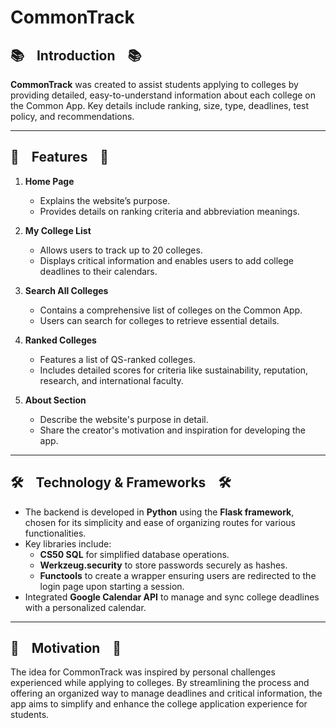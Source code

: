 # CommonTrack

## 📚 &nbsp;&nbsp;&nbsp;**Introduction**&nbsp;&nbsp;&nbsp;  📚
**CommonTrack** was created to assist students applying to colleges by providing detailed, easy-to-understand information about each college on the Common App. Key details include ranking, size, type, deadlines, test policy, and recommendations.

---

## 🎨 &nbsp;&nbsp;&nbsp;**Features**&nbsp;&nbsp;&nbsp; 🎨
1. **Home Page**  
   - Explains the website’s purpose.  
   - Provides details on ranking criteria and abbreviation meanings.  

2. **My College List**  
   - Allows users to track up to 20 colleges.  
   - Displays critical information and enables users to add college deadlines to their calendars.  

3. **Search All Colleges**  
   - Contains a comprehensive list of colleges on the Common App.  
   - Users can search for colleges to retrieve essential details.  

4. **Ranked Colleges**  
   - Features a list of QS-ranked colleges.  
   - Includes detailed scores for criteria like sustainability, reputation, research, and international faculty.  

5. **About Section**  
   - Describe the website's purpose in detail.  
   - Share the creator's motivation and inspiration for developing the app.  

---

## 🛠️ &nbsp;&nbsp;&nbsp;**Technology & Frameworks**&nbsp;&nbsp;&nbsp; 🛠️
- The backend is developed in **Python** using the **Flask framework**, chosen for its simplicity and ease of organizing routes for various functionalities.  
- Key libraries include:  
  - **CS50 SQL** for simplified database operations.  
  - **Werkzeug.security** to store passwords securely as hashes.  
  - **Functools** to create a wrapper ensuring users are redirected to the login page upon starting a session.  
- Integrated **Google Calendar API** to manage and sync college deadlines with a personalized calendar.  

---

## 🚀 &nbsp;&nbsp;&nbsp;**Motivation**&nbsp;&nbsp;&nbsp; 🚀
The idea for CommonTrack was inspired by personal challenges experienced while applying to colleges. By streamlining the process and offering an organized way to manage deadlines and critical information, the app aims to simplify and enhance the college application experience for students.
